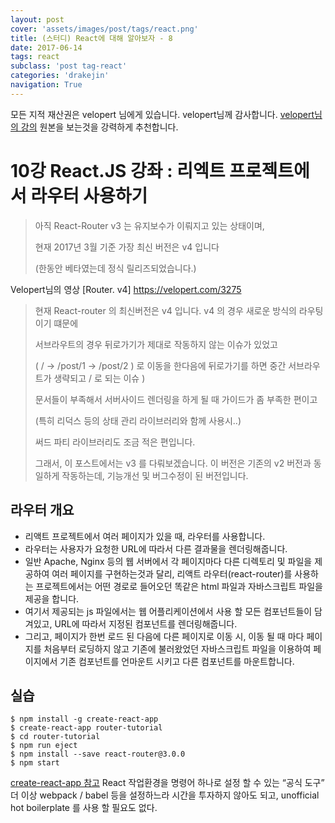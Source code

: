 ```yaml
---
layout: post
cover: 'assets/images/post/tags/react.png'
title: (스터디) React에 대해 알아보자 - 8
date: 2017-06-14
tags: react
subclass: 'post tag-react'
categories: 'drakejin'
navigation: True
---
```

모든 지적 재산권은 velopert 님에게 있습니다. velopert님께 감사합니다.
[velopert님의 강의](https://velopert.com) 원본을 보는것을 강력하게 추천합니다.

# 10강 React.JS 강좌 : 리엑트 프로젝트에서 라우터 사용하기

> 아직 React-Router v3 는 유지보수가 이뤄지고 있는 상태이며,
>
> 현재 2017년 3월 기준 가장 최신 버전은 v4 입니다
>
> (한동안 베타였는데 정식 릴리즈되었습니다.)

Velopert님의 영상 [Router. v4]
https://velopert.com/3275

 > 현재 React-router 의 최신버전은 v4 입니다. v4 의 경우 새로운 방식의 라우팅이기 떄문에
 >
 > 서브라우트의 경우 뒤로가기가 제대로 작동하지 않는 이슈가 있었고
 >
 > (  / → /post/1 → /post/2 )
 > 로 이동을 한다음에 뒤로가기를 하면 중간 서브라우트가 생략되고 / 로 되는 이슈 )
 >
 > 문서들이 부족해서 서버사이드 렌더링을 하게 될 때 가이드가 좀 부족한 편이고
 >
 > (특히 리덕스 등의 상태 관리 라이브러리와 함께 사용시..)
 >
 > 써드 파티 라이브러리도 조금 적은 편입니다.
 >
 > 그래서, 이 포스트에서는 v3 를 다뤄보겠습니다.
 > 이 버전은 기존의 v2 버전과 동일하게 작동하는데, 기능개선 및 버그수정이 된 버전입니다.


## 라우터 개요
 - 리액트 프로젝트에서 여러 페이지가 있을 때, 라우터를 사용합니다.
 - 라우터는 사용자가 요청한 URL에 따라서 다른 결과물을 렌더링해줍니다.
 - 일반 Apache, Nginx 등의 웹 서버에서 각 페이지마다 다른 디렉토리 및 파일을 제공하여 여러 페이지를 구현하는것과 달리,
 리액트 라우터(react-router)를 사용하는 프로젝트에서는 어떤 경로로 들어오던
 똑같은 html 파일과 자바스크립트 파일을 제공을 합니다.
 - 여기서 제공되는 js 파일에서는 웹 어플리케이션에서 사용 할 모든 컴포넌트들이 담겨있고,
URL에 따라서 지정된 컴포넌트를 렌더링해줍니다.
 - 그리고, 페이지가 한번 로드 된 다음에 다른 페이지로 이동 시,
이동 될 때 마다 페이지를 처음부터 로딩하지 않고 기존에 불러왔었던 자바스크립트 파일을 이용하여
페이지에서 기존 컴포넌트를 언마운트 시키고 다른 컴포넌트를 마운트합니다.

## 실습
```
$ npm install -g create-react-app
$ create-react-app router-tutorial
$ cd router-tutorial
$ npm run eject
$ npm install --save react-router@3.0.0
$ npm start
```



[create-react-app 참고](https://velopert.com/2037)
React 작업환경을 명령어 하나로 설정 할 수 있는 “공식 도구”
더 이상 webpack / babel 등을 설정하느라 시간을 투자하지 않아도 되고,
unofficial hot boilerplate 를 사용 할 필요도 없다.
